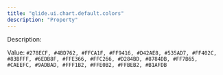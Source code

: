 ```yaml
---
title: "glide.ui.chart.default.colors"
description: "Property"
---
```


Description: 

Value: `#278ECF, #4BD762, #FFCA1F, #FF9416, #D42AE8, #535AD7, #FF402C, #83BFFF, #6EDB8F, #FFE366, #FFC266, #D284BD, #8784DB, #FF7B65, #CAEEFC, #9ADBAD, #FFF1B2, #FFE0B2, #FFBEB2, #B1AFDB`